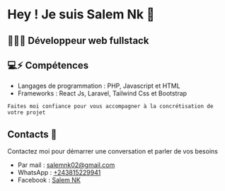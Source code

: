 # Hey ! Je suis Salem Nk 👋

## 👨🏼‍💻 Développeur web fullstack 

## 💻⚡ Compétences
* Langages de programmation : PHP, Javascript et HTML
* Frameworks : React Js, Laravel, Tailwind Css et Bootstrap

```
Faites moi confiance pour vous accompagner à la concrétisation de votre projet
```

## Contacts 💬
Contactez moi pour démarrer une conversation et parler de vos besoins
* Par mail : [salemnk02@gmail.com](mailto:salemnk02@gmail.com) 
* WhatsApp : [+243815229941](https://api.whatsapp.com/send?phone=0815229941) 
* Facebook : [Salem NK](https://www.facebook.com/salemnk02/) 


<!--
**SalNk/SalNk** is a ✨ _special_ ✨ repository because its `README.md` (this file) appears on your GitHub profile.

Here are some ideas to get you started:

- 🔭 I’m currently working on ...
- 🌱 I’m currently learning ...
- 👯 I’m looking to collaborate on ...
- 🤔 I’m looking for help with ...
- 💬 Ask me about ...
- 📫 How to reach me: ...
- 😄 Pronouns: ...
- ⚡ Fun fact: ...
-->
